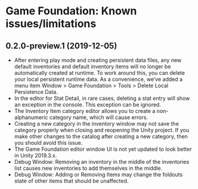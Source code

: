 # Game Foundation: Known issues/limitations

## 0.2.0-preview.1 (2019-12-05)
* After entering play mode and creating persistent data files, any new default inventories and default inventory items will no longer be automatically created at runtime. To work around this, you can delete your local persistent runtime data. As a convenience, we’ve added a menu item Window > Game Foundation > Tools > Delete Local Persistence Data.
* In the editor for Stat Detail, in rare cases, deleting a stat entry will show an exception in the console. This exception can be ignored.
* The Inventory Item category editor allows you to create a non-alphanumeric category name, which will cause errors.
* Creating a new category in the inventory window may not save the category properly when closing and reopening the Unity project. If you make other changes to the catalog after creating a new category, then you should avoid this issue.
* The Game Foundation editor window UI is not yet updated to look better in Unity 2019.3.x.
* Debug Window: Removing an inventory in the middle of the inventories list causes new inventories to add themselves in the middle.
* Debug Window: Adding or Removing Items may change the foldouts state of other items that should be unaffected.
